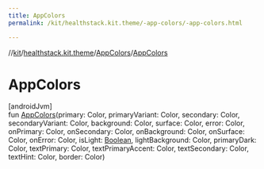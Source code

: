 ```yaml
---
title: AppColors
permalink: /kit/healthstack.kit.theme/-app-colors/-app-colors.html

---
```

//[kit](../../../index.html)/[healthstack.kit.theme](../index.html)/[AppColors](index.html)/[AppColors](-app-colors.html)



# AppColors



[androidJvm]\
fun [AppColors](-app-colors.html)(primary: Color, primaryVariant: Color, secondary: Color, secondaryVariant: Color, background: Color, surface: Color, error: Color, onPrimary: Color, onSecondary: Color, onBackground: Color, onSurface: Color, onError: Color, isLight: [Boolean](https://kotlinlang.org/api/latest/jvm/stdlib/kotlin/-boolean/index.html), lightBackground: Color, primaryDark: Color, textPrimary: Color, textPrimaryAccent: Color, textSecondary: Color, textHint: Color, border: Color)




